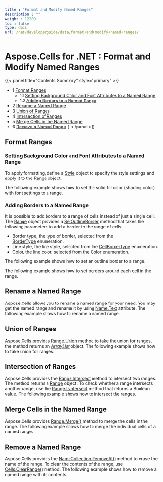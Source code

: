 ```yaml
---
title : "Format and Modify Named Ranges" 
description : "" 
weight : 12209 
toc : false
type: docs
url: /net/developerguide/data/format+and+modify+named+ranges/
---
```


# Aspose.Cells for .NET : Format and Modify Named Ranges


{{< panel title="Contents Summary" style="primary" >}}
*   1 [Format Ranges](#format-ranges)
    *   1.1 [Setting Background Color and Font Attributes to a Named Range](#setting-background-color-and-font-attributes-to-a-named-range)
    *   1.2 [Adding Borders to a Named Range](#adding-borders-to-a-named-range)
*   2 [Rename a Named Range](#rename-a-named-range)
*   3 [Union of Ranges](#union-of-ranges)
*   4 [Intersection of Ranges](#intersection-of-ranges)
*   5 [Merge Cells in the Named Range](#merge-cells-in-the-named-range)
*   6 [Remove a Named Range](#remove-a-named-range)
{{< /panel >}}
 

## Format Ranges

### Setting Background Color and Font Attributes to a Named Range

To apply formatting, define a [Style](https://apireference.aspose.com/cells/net/aspose.cells/style) object to specify the style settings and apply it to the [Range](https://apireference.aspose.com/cells/net/aspose.cells/range) object.

The following example shows how to set the solid fill color (shading color) with font settings to a range.

### Adding Borders to a Named Range

It is possible to add borders to a range of cells instead of just a single cell. The [Range](https://apireference.aspose.com/cells/net/aspose.cells/range) object provides a [SetOutlineBorder](https://apireference.aspose.com/cells/net/aspose.cells/range/methods/setoutlineborder) method that takes the following parameters to add a border to the range of cells:

*   Border type, the type of border, selected from the [BorderType](https://apireference.aspose.com/cells/net/aspose.cells/bordertype) enumeration.
*   Line style, the line style, selected from the [CellBorderType](https://apireference.aspose.com/cells/net/aspose.cells/cellbordertype) enumeration.
*   Color, the line color, selected from the Color enumeration.

The following example shows how to set an outline border to a range.

The following example shows how to set borders around each cell in the range.

## Rename a Named Range

Aspose.Cells allows you to rename a named range for your need. You may get the named range and rename it by using [Name.Text](https://apireference.aspose.com/cells/net/aspose.cells/name/properties/text) attribute. The following example shows how to rename a named range.

## Union of Ranges

Aspose.Cells provides [Range.Union](https://apireference.aspose.com/cells/net/aspose.cells/range/methods/union) method to take the union for ranges, the method returns an [*ArrayList*](https://docs.microsoft.com/en-gb/dotnet/api/system.collections.arraylist?view=netframework-4.8) object. The following example shows how to take union for ranges.

## Intersection of Ranges

Aspose.Cells provides the [Range.Intersect](https://apireference.aspose.com/cells/net/aspose.cells/range/methods/intersect) method to intersect two ranges. The method returns a [Range](https://apireference.aspose.com/cells/net/aspose.cells/range) object. To check whether a range intersects another range, use the [Range.IsIntersect](https://apireference.aspose.com/cells/net/aspose.cells/range/methods/isintersect) method that returns a Boolean value. The following example shows how to intersect the ranges.

## Merge Cells in the Named Range

Aspose.Cells provides [Range.Merge()](https://apireference.aspose.com/cells/net/aspose.cells/range/methods/merge) method to merge the cells in the range. The following example shows how to merge the individual cells of a named range.

## Remove a Named Range

Aspose.Cells provides the [NameCollection.RemoveAt()](https://apireference.aspose.com/cells/net/aspose.cells/namecollection/methods/removeat) method to erase the name of the range. To clear the contents of the range, use [Cells.ClearRange()](https://apireference.aspose.com/cells/net/aspose.cells/cells/methods/clearrange/index) method. The following example shows how to remove a named range with its contents.

